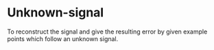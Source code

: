 # Unknown-signal
To reconstruct the signal and give the resulting error by given example points which follow an unknown signal.
